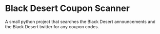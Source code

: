 # Black Desert Coupon Scanner

A small python project that searches the Black Desert announcements and the Black Desert twitter for any coupon codes.
